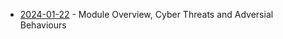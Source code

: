 - [2024-01-22](/learning-uni/COMP1002/notes/2024-01-22.md) - Module Overview, Cyber Threats and Adversial Behaviours